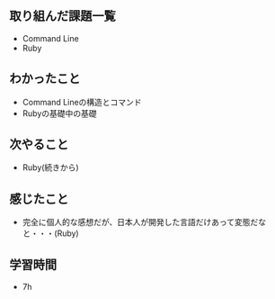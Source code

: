 ## 取り組んだ課題一覧
- Command Line
- Ruby

## わかったこと
-  Command Lineの構造とコマンド
-  Rubyの基礎中の基礎

## 次やること
-  Ruby(続きから)

## 感じたこと
-  完全に個人的な感想だが、日本人が開発した言語だけあって変態だなと・・・(Ruby)

## 学習時間
- 7h